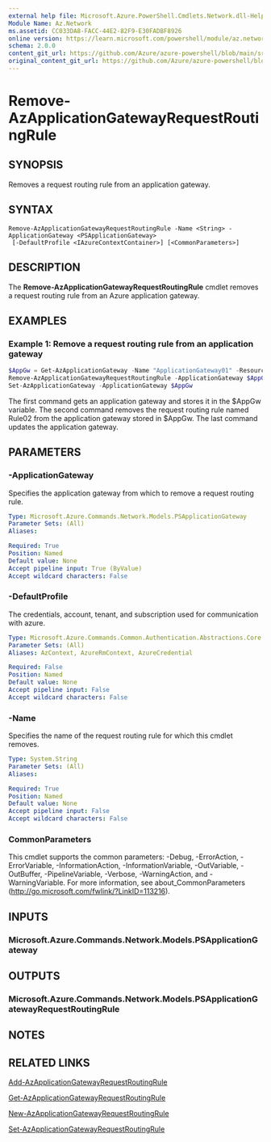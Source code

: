 ```yaml
---
external help file: Microsoft.Azure.PowerShell.Cmdlets.Network.dll-Help.xml
Module Name: Az.Network
ms.assetid: CC033DA8-FACC-44E2-82F9-E30FADBF8926
online version: https://learn.microsoft.com/powershell/module/az.network/remove-azapplicationgatewayrequestroutingrule
schema: 2.0.0
content_git_url: https://github.com/Azure/azure-powershell/blob/main/src/Network/Network/help/Remove-AzApplicationGatewayRequestRoutingRule.md
original_content_git_url: https://github.com/Azure/azure-powershell/blob/main/src/Network/Network/help/Remove-AzApplicationGatewayRequestRoutingRule.md
---
```


# Remove-AzApplicationGatewayRequestRoutingRule

## SYNOPSIS
Removes a request routing rule from an application gateway.

## SYNTAX

```
Remove-AzApplicationGatewayRequestRoutingRule -Name <String> -ApplicationGateway <PSApplicationGateway>
 [-DefaultProfile <IAzureContextContainer>] [<CommonParameters>]
```

## DESCRIPTION
The **Remove-AzApplicationGatewayRequestRoutingRule** cmdlet removes a request routing rule from an Azure application gateway.

## EXAMPLES

### Example 1: Remove a request routing rule from an application gateway
```powershell
$AppGw = Get-AzApplicationGateway -Name "ApplicationGateway01" -ResourceGroupName "ResourceGroup01"
Remove-AzApplicationGatewayRequestRoutingRule -ApplicationGateway $AppGw -Name "Rule02"
Set-AzApplicationGateway -ApplicationGateway $AppGw
```

The first command gets an application gateway and stores it in the $AppGw variable.
The second command removes the request routing rule named Rule02 from the application gateway stored in $AppGw.
The last command updates the application gateway.

## PARAMETERS

### -ApplicationGateway
Specifies the application gateway from which to remove a request routing rule.

```yaml
Type: Microsoft.Azure.Commands.Network.Models.PSApplicationGateway
Parameter Sets: (All)
Aliases:

Required: True
Position: Named
Default value: None
Accept pipeline input: True (ByValue)
Accept wildcard characters: False
```

### -DefaultProfile
The credentials, account, tenant, and subscription used for communication with azure.

```yaml
Type: Microsoft.Azure.Commands.Common.Authentication.Abstractions.Core.IAzureContextContainer
Parameter Sets: (All)
Aliases: AzContext, AzureRmContext, AzureCredential

Required: False
Position: Named
Default value: None
Accept pipeline input: False
Accept wildcard characters: False
```

### -Name
Specifies the name of the request routing rule for which this cmdlet removes.

```yaml
Type: System.String
Parameter Sets: (All)
Aliases:

Required: True
Position: Named
Default value: None
Accept pipeline input: False
Accept wildcard characters: False
```

### CommonParameters
This cmdlet supports the common parameters: -Debug, -ErrorAction, -ErrorVariable, -InformationAction, -InformationVariable, -OutVariable, -OutBuffer, -PipelineVariable, -Verbose, -WarningAction, and -WarningVariable. For more information, see about_CommonParameters (http://go.microsoft.com/fwlink/?LinkID=113216).

## INPUTS

### Microsoft.Azure.Commands.Network.Models.PSApplicationGateway

## OUTPUTS

### Microsoft.Azure.Commands.Network.Models.PSApplicationGatewayRequestRoutingRule

## NOTES

## RELATED LINKS

[Add-AzApplicationGatewayRequestRoutingRule](./Add-AzApplicationGatewayRequestRoutingRule.md)

[Get-AzApplicationGatewayRequestRoutingRule](./Get-AzApplicationGatewayRequestRoutingRule.md)

[New-AzApplicationGatewayRequestRoutingRule](./New-AzApplicationGatewayRequestRoutingRule.md)

[Set-AzApplicationGatewayRequestRoutingRule](./Set-AzApplicationGatewayRequestRoutingRule.md)


